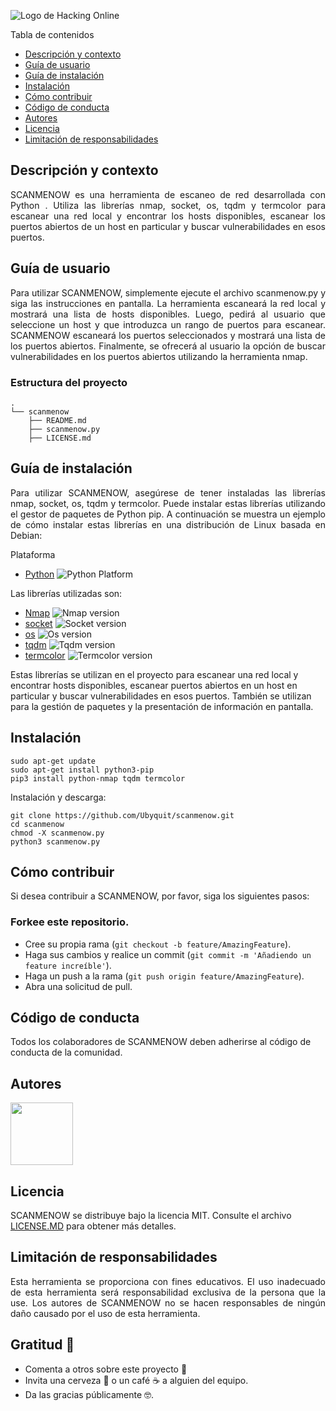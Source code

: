 ![Logo de Hacking Online](https://academiahacking.online/cursos/pluginfile.php/1/theme_moove/logo/1679680585/logo%20completo.png)


Tabla de contenidos
- [Descripción y contexto](#descripción-y-contexto)
- [Guía de usuario](#guía-de-usuario)
- [Guía de instalación](#guía-de-instalación)
- [Instalación](#instalación)
- [Cómo contribuir](#cómo-contribuir)
- [Código de conducta](#código-de-conducta)
- [Autores](#autores)
- [Licencia](#licencia)
- [Limitación de responsabilidades](#limitación-de-responsabilidades)


## Descripción y contexto
<p align="justify">SCANMENOW es una herramienta de escaneo de red desarrollada con Python
. Utiliza las librerías nmap, socket, os, tqdm y termcolor para escanear una red local y encontrar los hosts disponibles, escanear los puertos abiertos de un host en particular y buscar vulnerabilidades en esos puertos.</p>

## Guía de usuario
<p align="justify">Para utilizar SCANMENOW, simplemente ejecute el archivo scanmenow.py y siga las instrucciones en pantalla. La herramienta escaneará la red local y mostrará una lista de hosts disponibles. Luego, pedirá al usuario que seleccione un host y que introduzca un rango de puertos para escanear. SCANMENOW escaneará los puertos seleccionados y mostrará una lista de los puertos abiertos. Finalmente, se ofrecerá al usuario la opción de buscar vulnerabilidades en los puertos abiertos utilizando la herramienta nmap.</p>

### Estructura del proyecto


```
.
└── scanmenow
	├── README.md
	├── scanmenow.py
	├── LICENSE.md
```



## Guía de instalación

<p align="justify">Para utilizar SCANMENOW, asegúrese de tener instaladas las librerías nmap, socket, os, tqdm y termcolor. Puede instalar estas librerías utilizando el gestor de paquetes de Python pip. A continuación se muestra un ejemplo de cómo instalar estas librerías en una distribución de Linux basada en Debian:</p>
Plataforma

-   [Python](https://www.python.org/) ![Python Platform](https://img.shields.io/badge/python-3.6%20%7C%203.7%20%7C%203.8-yellow)

Las librerías utilizadas son:

-   [Nmap](https://pypi.org/project/python-nmap/)  ![Nmap version](https://img.shields.io/badge/nmap-7.91-green.svg)
-   [socket](https://docs.python.org/3/library/socket.html)  ![Socket version](https://img.shields.io/badge/socket-0.1.1-blue.svg)
-   [os](https://docs.python.org/3/library/os.html)  ![Os version](https://img.shields.io/badge/os-0.1.0-red.svg)
-   [tqdm](https://pypi.org/project/tqdm/)  ![Tqdm version](https://img.shields.io/badge/tqdm-4.62.2-orange.svg)
-   [termcolor](https://pypi.org/project/termcolor/) ![Termcolor version](https://img.shields.io/badge/termcolor-1.1.0-pink.svg)

Estas librerías se utilizan en el proyecto para escanear una red local y encontrar hosts disponibles, escanear puertos abiertos en un host en particular y buscar vulnerabilidades en esos puertos. También se utilizan para la gestión de paquetes y la presentación de información en pantalla.

## Instalación

```shell
sudo apt-get update
sudo apt-get install python3-pip
pip3 install python-nmap tqdm termcolor
```

Instalación y descarga:

```shell
git clone https://github.com/Ubyquit/scanmenow.git
cd scanmenow
chmod -X scanmenow.py
python3 scanmenow.py
```

## Cómo contribuir

Si desea contribuir a SCANMENOW, por favor, siga los siguientes pasos:

### Forkee este repositorio.

- Cree su propia rama (`git checkout -b feature/AmazingFeature`).
- Haga sus cambios y realice un commit (`git commit -m 'Añadiendo un feature increíble'`).
- Haga un push a la rama (`git push origin feature/AmazingFeature`).
- Abra una solicitud de pull.

## Código de conducta

Todos los colaboradores de SCANMENOW deben adherirse al código de conducta de la comunidad.

## Autores

<img src="https://scontent.fcjs3-2.fna.fbcdn.net/v/t39.30808-6/297334960_10226115189318803_3515507641582716610_n.jpg?_nc_cat=111&ccb=1-7&_nc_sid=174925&_nc_eui2=AeFsmOOwNjwqvA8Ff-CmN6YIcsff39AepwByx9_f0B6nADoiY11wIZw4d3l_suHGeVQ&_nc_ohc=eirIIEFi8BwAX-TiA_O&_nc_ht=scontent.fcjs3-2.fna&oh=00_AfA32kMgNMcpq0so9TnL1zwkZCIE3o3fBOTFf2hJ-nMl9g&oe=642AADAA" width="100">



## Licencia

SCANMENOW se distribuye bajo la licencia MIT. Consulte el archivo [LICENSE.MD](LICENSE.md) para obtener más detalles.

## Limitación de responsabilidades

<p align="justify">Esta herramienta se proporciona con fines educativos. El uso inadecuado de esta herramienta será responsabilidad exclusiva de la persona que la use. Los autores de SCANMENOW no se hacen responsables de ningún daño causado por el uso de esta herramienta.</p>

## Gratitud 🎁

-   Comenta a otros sobre este proyecto 📢
-   Invita una cerveza 🍺 o un café ☕ a alguien del equipo.
-   Da las gracias públicamente 🤓.

